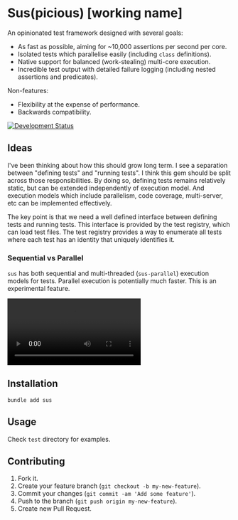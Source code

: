# Sus(picious) \[working name\]

An opinionated test framework designed with several goals:

  - As fast as possible, aiming for \~10,000 assertions per second per core.
  - Isolated tests which parallelise easily (including `class` definitions).
  - Native support for balanced (work-stealing) multi-core execution.
  - Incredible test output with detailed failure logging (including nested assertions and predicates).

Non-features:

  - Flexibility at the expense of performance.
  - Backwards compatibility.

[![Development Status](https://github.com/ioquatix/sus/workflows/Test/badge.svg)](https://github.com/ioquatix/sus/actions?workflow=Test)

## Ideas

I've been thinking about how this should grow long term. I see a separation between "defining tests" and "running tests". I think this gem should be split across those responsibilities. By doing so, defining tests remains relatively static, but can be extended independently of execution model. And execution models which include parallelism, code coverage, multi-server, etc can be implemented effectively.

The key point is that we need a well defined interface between defining tests and running tests. This interface is provided by the test registry, which can load test files. The test registry provides a way to enumerate all tests where each test has an identity that uniquely identifies it.

### Sequential vs Parallel

`sus` has both sequential and multi-threaded (`sus-parallel`) execution models for tests. Parallel execution is potentially much faster. This is an experimental feature.

![Sequential vs Parallel](https://user-images.githubusercontent.com/30030/144770080-092cf07b-b121-4754-96e0-8ff1d8ea0695.mov)

## Installation

``` shell
bundle add sus
```

## Usage

Check `test` directory for examples.

## Contributing

1.  Fork it.
2.  Create your feature branch (`git checkout -b my-new-feature`).
3.  Commit your changes (`git commit -am 'Add some feature'`).
4.  Push to the branch (`git push origin my-new-feature`).
5.  Create new Pull Request.
